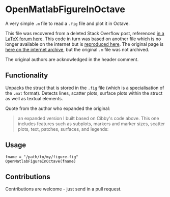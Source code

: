# OpenMatlabFigureInOctave
A very simple `.m` file to read a `.fig` file and plot it in Octave.

This file was recovered from a deleted Stack Overflow post, referenced [in a LaTeX forum here](http://www.latex-community.org/forum/viewtopic.php?f=46&t=4222).  This code in turn was based on another file which is no longer available on the internet but is [reproduced here](http://www.latex-community.org/forum/viewtopic.php?p=78728#p78728).  The original page is [here on the internet archive][1], but the original `.m` file was not archived.

The original authors are acknowledged in the header comment.

## Functionality

Unpacks the struct that is stored in the `.fig` file (which is a specialisation of the `.mat` format).  Detects lines, scatter plots, surface plots within the struct as well as textual elements.

Quote from the author who expanded the original:

> an expanded version I built based on Cibby's code above. This one includes features such as subplots, markers and marker sizes, scatter plots, text, patches, surfaces, and legends: 

## Usage

    fname = "/path/to/my/figure.fig"
    OpenMatlabFigureInOctave(fname)
    
## Contributions

Contributions are welcome - just send in a pull request.

[1]: http://web.archive.org/web/20100713030737/http://www.ee.usyd.edu.au/~cibby/OCTread_FIG.htm
